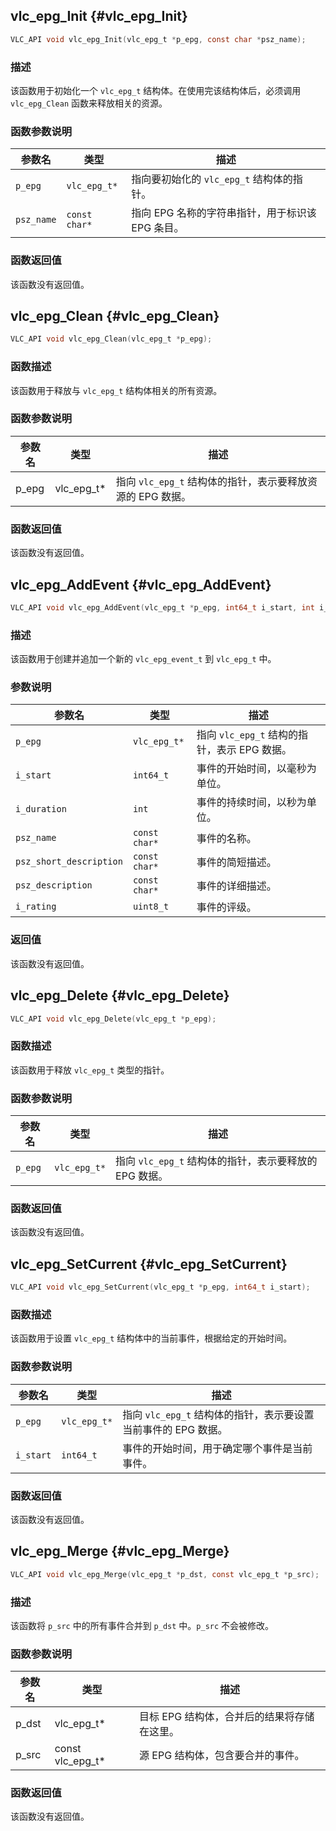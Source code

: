 ## vlc_epg_Init {#vlc_epg_Init}

```c
VLC_API void vlc_epg_Init(vlc_epg_t *p_epg, const char *psz_name);
```

### 描述
该函数用于初始化一个 `vlc_epg_t` 结构体。在使用完该结构体后，必须调用 `vlc_epg_Clean` 函数来释放相关的资源。

### 函数参数说明

| 参数名    | 类型        | 描述                                                                 |
|-----------|-------------|----------------------------------------------------------------------|
| `p_epg`   | `vlc_epg_t*` | 指向要初始化的 `vlc_epg_t` 结构体的指针。                             |
| `psz_name`| `const char*` | 指向 EPG 名称的字符串指针，用于标识该 EPG 条目。                      |

### 函数返回值
该函数没有返回值。
## vlc_epg_Clean {#vlc_epg_Clean}

```c
VLC_API void vlc_epg_Clean(vlc_epg_t *p_epg);
```

### 函数描述
该函数用于释放与 `vlc_epg_t` 结构体相关的所有资源。

### 函数参数说明

| 参数名 | 类型       | 描述               |
|--------|------------|--------------------|
| p_epg  | vlc_epg_t* | 指向 `vlc_epg_t` 结构体的指针，表示要释放资源的 EPG 数据。 |

### 函数返回值
该函数没有返回值。
## vlc_epg_AddEvent {#vlc_epg_AddEvent}

```c
VLC_API void vlc_epg_AddEvent(vlc_epg_t *p_epg, int64_t i_start, int i_duration, const char *psz_name, const char *psz_short_description, const char *psz_description, uint8_t i_rating);
```

### 描述
该函数用于创建并追加一个新的 `vlc_epg_event_t` 到 `vlc_epg_t` 中。

### 参数说明

| 参数名 | 类型 | 描述 |
| --- | --- | --- |
| `p_epg` | `vlc_epg_t*` | 指向 `vlc_epg_t` 结构的指针，表示 EPG 数据。 |
| `i_start` | `int64_t` | 事件的开始时间，以毫秒为单位。 |
| `i_duration` | `int` | 事件的持续时间，以秒为单位。 |
| `psz_name` | `const char*` | 事件的名称。 |
| `psz_short_description` | `const char*` | 事件的简短描述。 |
| `psz_description` | `const char*` | 事件的详细描述。 |
| `i_rating` | `uint8_t` | 事件的评级。 |

### 返回值
该函数没有返回值。
## vlc_epg_Delete {#vlc_epg_Delete}

```c
VLC_API void vlc_epg_Delete(vlc_epg_t *p_epg);
```

### 函数描述
该函数用于释放 `vlc_epg_t` 类型的指针。

### 函数参数说明

| 参数名  | 类型       | 描述               |
|---------|------------|--------------------|
| `p_epg` | `vlc_epg_t*` | 指向 `vlc_epg_t` 结构体的指针，表示要释放的 EPG 数据。 |

### 函数返回值
该函数没有返回值。
## vlc_epg_SetCurrent {#vlc_epg_SetCurrent}

```c
VLC_API void vlc_epg_SetCurrent(vlc_epg_t *p_epg, int64_t i_start);
```

### 函数描述
该函数用于设置 `vlc_epg_t` 结构体中的当前事件，根据给定的开始时间。

### 函数参数说明

| 参数名   | 类型      | 描述                                                         |
|----------|-----------|--------------------------------------------------------------|
| `p_epg`  | `vlc_epg_t*` | 指向 `vlc_epg_t` 结构体的指针，表示要设置当前事件的 EPG 数据。 |
| `i_start`| `int64_t`   | 事件的开始时间，用于确定哪个事件是当前事件。                 |

### 函数返回值
该函数没有返回值。
## vlc_epg_Merge {#vlc_epg_Merge}

```c
VLC_API void vlc_epg_Merge(vlc_epg_t *p_dst, const vlc_epg_t *p_src);
```

### 描述
该函数将 `p_src` 中的所有事件合并到 `p_dst` 中。`p_src` 不会被修改。

### 函数参数说明

| 参数名 | 类型          | 描述                         |
|--------|---------------|------------------------------|
| p_dst  | vlc_epg_t*    | 目标 EPG 结构体，合并后的结果将存储在这里。 |
| p_src  | const vlc_epg_t* | 源 EPG 结构体，包含要合并的事件。 |

### 函数返回值
该函数没有返回值。
